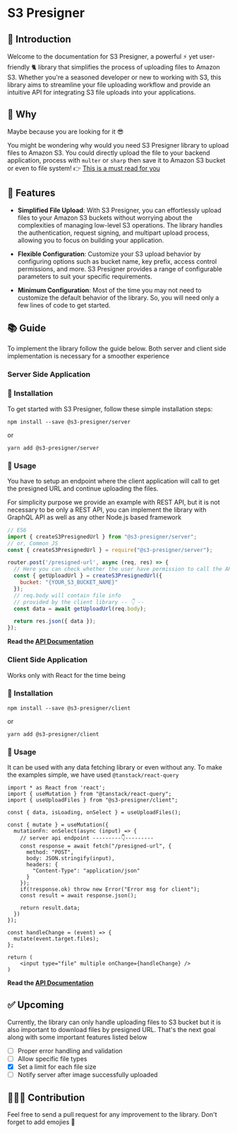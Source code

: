 # S3 Presigner

## 👋 Introduction
Welcome to the documentation for S3 Presigner, a powerful ⚡️ yet user-friendly 🐈 library that simplifies the process of uploading files to Amazon S3. Whether you're a seasoned developer or new to working with S3, this library aims to streamline your file uploading workflow and provide an intuitive API for integrating S3 file uploads into your applications.

## 🤨 Why

Maybe because you are looking for it 😎

You might be wondering why would you need S3 Presigner library to upload files to Amazon S3. You could directly upload the file to your backend application, process with `multer` or `sharp` then save it to Amazon S3 bucket or even to file system! 👉 [This is a must read for you](./docs/presigned-url.md)

## 🎉 Features

- **Simplified File Upload**: With S3 Presigner, you can effortlessly upload files to your Amazon S3 buckets without worrying about the complexities of managing low-level S3 operations. The library handles the authentication, request signing, and multipart upload process, allowing you to focus on building your application.

- **Flexible Configuration**: Customize your S3 upload behavior by configuring options such as bucket name, key prefix, access control permissions, and more. S3 Presigner provides a range of configurable parameters to suit your specific requirements.

- **Minimum Configuration**: Most of the time you may not need to customize the default behavior of the library. So, you will need only a few lines of code to get started.


## 📚 Guide 
To implement the library follow the guide below. Both server and client side implementation is necessary for a smoother experience

### Server Side Application
### 🎯 Installation
To get started with S3 Presigner, follow these simple installation steps:

```shell
npm install --save @s3-presigner/server
```
or 
```shell
yarn add @s3-presigner/server
```

### 💅 Usage

You have to setup an endpoint where the client application will call to get the presigned URL and continue uploading the files.

For simplicity purpose we provide an example with REST API, but it is not necessary to be only a REST API, you can implement the library with GraphQL API as well as any other Node.js based framework

```js
// ES6
import { createS3PresignedUrl } from "@s3-presigner/server";
// or, Common JS
const { createS3PresignedUrl } = require("@s3-presigner/server");

router.post('/presigned-url', async (req, res) => {
  // Here you can check whether the user have permission to call the API endpoint
  const { getUploadUrl } = createS3PresignedUrl({
    bucket: "{YOUR_S3_BUCKET_NAME}"
  });
  // req.body will contain file info
  // provided by the client library -- 👇 --
  const data = await getUploadUrl(req.body);

  return res.json({ data });
});
```

**Read the [API Documentation](./packages/server/README.md#api-documentation)**


### Client Side Application

Works only with React for the time being

### 🎯 Installation
```shell
npm install --save @s3-presigner/client
```
or 
```shell
yarn add @s3-presigner/client
```

### 💅 Usage 

It can be used with any data fetching library or even without any. To make the examples simple, we have used `@tanstack/react-query`

```tsx
import * as React from 'react';
import { useMutation } from "@tanstack/react-query";
import { useUploadFiles } from "@s3-presigner/client";

const { data, isLoading, onSelect } = useUploadFiles();

const { mutate } = useMutation({
  mutationFn: onSelect(async (input) => {
    // server api endpoint ---------👇---------
    const response = await fetch("/presigned-url", {
      method: "POST",
      body: JSON.stringify(input),
      headers: {
        "Content-Type": "application/json"
      }
    });
    if(!response.ok) throw new Error("Error msg for client");
    const result = await response.json();
    
    return result.data;
  })
});

const handleChange = (event) => {
  mutate(event.target.files);
};

return (
    <input type="file" multiple onChange={handleChange} />
)
```

**Read the [API Documentation](./packages/client/README.md#api-documentation)**


## ✅ Upcoming

Currently, the library can only handle uploading files to S3 bucket but it is also important to download files by presigned URL. That's the next goal along with some important features listed below

- [ ] Proper error handling and validation
- [ ] Allow specific file types
- [x] Set a limit for each file size
- [ ] Notify server after image successfully uploaded

## 🧑🏻‍💻 Contribution 

Feel free to send a pull request for any improvement to the library. Don't forget to add emojies 🙌
